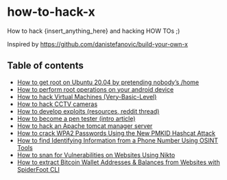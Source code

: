 # how-to-hack-x
How to hack {insert_anything_here} and hacking HOW TOs ;)

Inspired by https://github.com/danistefanovic/build-your-own-x

## Table of contents

* [How to get root on Ubuntu 20.04 by pretending nobody’s /home](https://securitylab.github.com/research/Ubuntu-gdm3-accountsservice-LPE)
* [How to perform root operations on your android device](https://mutsinzi.com/installing-sudo-on-android/)
* [How to hack Virtual Machines (Very-Basic-Level)](http://www.hacker.org/hvm/)
* [How to hack CCTV cameras](https://learncctv.com/how-to-hack-cctv-camera/)
* [How to develop exploits (resources, reddit thread)](https://www.reddit.com/r/ExploitDev/comments/fk7kpw/learn_exploit_dev_while_selfisolating/)
* [How to become a pen tester (intro article) ](https://www.corelan.be/index.php/2015/10/13/how-to-become-a-pentester/)
* [How to hack an Apache tomcat manager server](https://www.hackingarticles.in/multiple-ways-to-exploit-tomcat-manager/)
* [How to crack WPA2 Passwords Using the New PMKID Hashcat Attack](https://null-byte.wonderhowto.com/how-to/hack-wi-fi-cracking-wpa2-passwords-using-new-pmkid-hashcat-attack-0189379/)
* [How to find Identifying Information from a Phone Number Using OSINT Tools](https://null-byte.wonderhowto.com/how-to/find-identifying-information-from-phone-number-using-osint-tools-0195472/)
* [How to snan for Vulnerabilities on Websites Using Nikto](https://null-byte.wonderhowto.com/how-to/scan-for-vulnerabilities-any-website-using-nikto-0151729/)
* [How to extract Bitcoin Wallet Addresses & Balances from Websites with SpiderFoot CLI](https://null-byte.wonderhowto.com/how-to/extract-bitcoin-wallet-addresses-balances-from-websites-with-spiderfoot-cli-0238107/)
